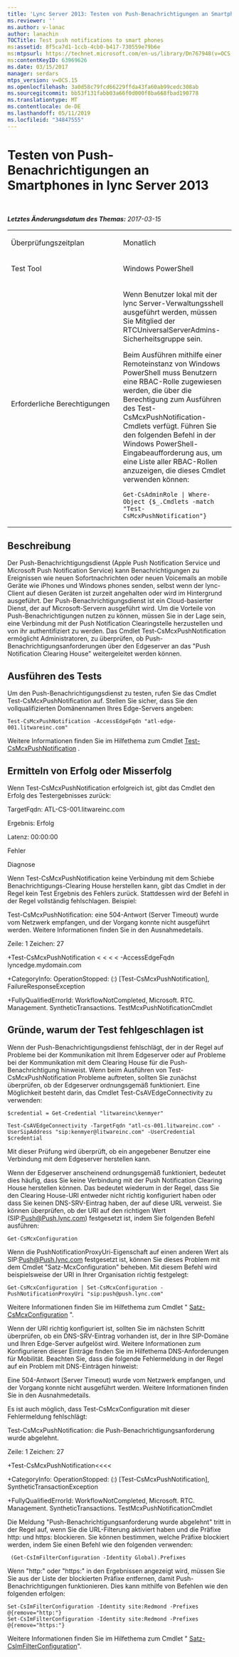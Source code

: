 ```yaml
---
title: 'Lync Server 2013: Testen von Push-Benachrichtigungen an Smartphones'
ms.reviewer: ''
ms.author: v-lanac
author: lanachin
TOCTitle: Test push notifications to smart phones
ms:assetid: 8f5ca7d1-1ccb-4cb0-b417-730559e79b6e
ms:mtpsurl: https://technet.microsoft.com/en-us/library/Dn767948(v=OCS.15)
ms:contentKeyID: 63969626
ms.date: 03/15/2017
manager: serdars
mtps_version: v=OCS.15
ms.openlocfilehash: 3a0d58c79fcd66229ffda43fa60ab99cedc308ab
ms.sourcegitcommit: bb53f131fabb03a66f0d000f8ba668fbad190778
ms.translationtype: MT
ms.contentlocale: de-DE
ms.lasthandoff: 05/11/2019
ms.locfileid: "34847555"
---
```

<div data-xmlns="http://www.w3.org/1999/xhtml">

<div class="topic" data-xmlns="http://www.w3.org/1999/xhtml" data-msxsl="urn:schemas-microsoft-com:xslt" data-cs="http://msdn.microsoft.com/en-us/">

<div data-asp="http://msdn2.microsoft.com/asp">

# <a name="test-push-notifications-to-smart-phones-in-lync-server-2013"></a>Testen von Push-Benachrichtigungen an Smartphones in lync Server 2013

</div>

<div id="mainSection">

<div id="mainBody">

<span> </span>

_**Letztes Änderungsdatum des Themas:** 2017-03-15_


<table>
<colgroup>
<col style="width: 50%" />
<col style="width: 50%" />
</colgroup>
<tbody>
<tr class="odd">
<td><p>Überprüfungszeitplan</p></td>
<td><p>Monatlich</p></td>
</tr>
<tr class="even">
<td><p>Test Tool</p></td>
<td><p>Windows PowerShell</p></td>
</tr>
<tr class="odd">
<td><p>Erforderliche Berechtigungen</p></td>
<td><p>Wenn Benutzer lokal mit der lync Server-Verwaltungsshell ausgeführt werden, müssen Sie Mitglied der RTCUniversalServerAdmins-Sicherheitsgruppe sein.</p>
<p>Beim Ausführen mithilfe einer Remoteinstanz von Windows PowerShell muss Benutzern eine RBAC-Rolle zugewiesen werden, die über die Berechtigung zum Ausführen des Test-CsMcxPushNotification-Cmdlets verfügt. Führen Sie den folgenden Befehl in der Windows PowerShell-Eingabeaufforderung aus, um eine Liste aller RBAC-Rollen anzuzeigen, die dieses Cmdlet verwenden können:</p>
<pre><code>Get-CsAdminRole | Where-Object {$_.Cmdlets -match &quot;Test-CsMcxPushNotification&quot;}</code></pre></td>
</tr>
</tbody>
</table>


<div>

## <a name="description"></a>Beschreibung

Der Push-Benachrichtigungsdienst (Apple Push Notification Service und Microsoft Push Notification Service) kann Benachrichtigungen zu Ereignissen wie neuen Sofortnachrichten oder neuen Voicemails an mobile Geräte wie iPhones und Windows phones senden, selbst wenn der lync-Client auf diesen Geräten ist zurzeit angehalten oder wird im Hintergrund ausgeführt. Der Push-Benachrichtigungsdienst ist ein Cloud-basierter Dienst, der auf Microsoft-Servern ausgeführt wird. Um die Vorteile von Push-Benachrichtigungen nutzen zu können, müssen Sie in der Lage sein, eine Verbindung mit der Push Notification Clearingstelle herzustellen und von ihr authentifiziert zu werden. Das Cmdlet Test-CsMcxPushNotification ermöglicht Administratoren, zu überprüfen, ob Push-Benachrichtigungsanforderungen über den Edgeserver an das "Push Notification Clearing House" weitergeleitet werden können.

</div>

<div>

## <a name="running-the-test"></a>Ausführen des Tests

Um den Push-Benachrichtigungsdienst zu testen, rufen Sie das Cmdlet Test-CsMcxPushNotification auf. Stellen Sie sicher, dass Sie den vollqualifizierten Domänennamen Ihres Edge-Servers angeben:

    Test-CsMcxPushNotification -AccessEdgeFqdn "atl-edge-001.litwareinc.com"

Weitere Informationen finden Sie im Hilfethema zum Cmdlet [Test-CsMcxPushNotification](https://docs.microsoft.com/powershell/module/skype/Test-CsMcxPushNotification) .

</div>

<div>

## <a name="determining-success-or-failure"></a>Ermitteln von Erfolg oder Misserfolg

Wenn Test-CsMcxPushNotification erfolgreich ist, gibt das Cmdlet den Erfolg des Testergebnisses zurück:

TargetFqdn: ATL-CS-001.litwareinc.com

Ergebnis: Erfolg

Latenz: 00:00:00

Fehler

Diagnose

Wenn Test-CsMcxPushNotification keine Verbindung mit dem Schiebe Benachrichtigungs-Clearing House herstellen kann, gibt das Cmdlet in der Regel kein Test Ergebnis des Fehlers zurück. Stattdessen wird der Befehl in der Regel vollständig fehlschlagen. Beispiel:

Test-CsMcxPushNotification: eine 504-Antwort (Server Timeout) wurde vom Netzwerk empfangen, und der Vorgang konnte nicht ausgeführt werden. Weitere Informationen finden Sie in den Ausnahmedetails.

Zeile: 1 Zeichen: 27

\+Test-CsMcxPushNotification \< \< \< \< -AccessEdgeFqdn lyncedge.mydomain.com

\+CategoryInfo: OperationStopped: (:) \[Test-CsMcxPushNotification\], FailureResponseException

\+FullyQualifiedErrorId: WorkflowNotCompleted, Microsoft. RTC. Management. SyntheticTransactions. TestMcxPushNotificationCmdlet

</div>

<div>

## <a name="reasons-why-the-test-might-have-failed"></a>Gründe, warum der Test fehlgeschlagen ist

Wenn der Push-Benachrichtigungsdienst fehlschlägt, der in der Regel auf Probleme bei der Kommunikation mit Ihrem Edgeserver oder auf Probleme bei der Kommunikation mit dem Clearing House für die Push-Benachrichtigung hinweist. Wenn beim Ausführen von Test-CsMcxPushNotification Probleme auftreten, sollten Sie zunächst überprüfen, ob der Edgeserver ordnungsgemäß funktioniert. Eine Möglichkeit besteht darin, das Cmdlet Test-CsAVEdgeConnectivity zu verwenden:

    $credential = Get-Credential "litwareinc\kenmyer"
    
    Test-CsAVEdgeConnectivity -TargetFqdn "atl-cs-001.litwareinc.com" -UserSipAddress "sip:kenmyer@litwareinc.com" -UserCredential $credential

Mit dieser Prüfung wird überprüft, ob ein angegebener Benutzer eine Verbindung mit dem Edgeserver herstellen kann.

Wenn der Edgeserver anscheinend ordnungsgemäß funktioniert, bedeutet dies häufig, dass Sie keine Verbindung mit der Push Notification Clearing House herstellen können. Das bedeutet wiederum in der Regel, dass Sie den Clearing House-URI entweder nicht richtig konfiguriert haben oder dass Sie keinen DNS-SRV-Eintrag haben, der auf diese URL verweist. Sie können überprüfen, ob der URI auf den richtigen Wert (SIP:Push@Push.lync.com) festgesetzt ist, indem Sie folgenden Befehl ausführen:

    Get-CsMcxConfiguration

Wenn die PushNotificationProxyUri-Eigenschaft auf einen anderen Wert als SIP:Push@Push.lync.com festgesetzt ist, können Sie dieses Problem mit dem Cmdlet "Satz-McxConfiguration" beheben. Mit diesem Befehl wird beispielsweise der URI in Ihrer Organisation richtig festgelegt:

    Get-CsMcxConfiguration | Set-CsMcxConfiguration -PushNotificationProxyUri "sip:push@push.lync.com"

Weitere Informationen finden Sie im Hilfethema zum Cmdlet " [Satz-CsMcxConfiguration](https://docs.microsoft.com/powershell/module/skype/Set-CsMcxConfiguration) ".

Wenn der URI richtig konfiguriert ist, sollten Sie im nächsten Schritt überprüfen, ob ein DNS-SRV-Eintrag vorhanden ist, der in Ihre SIP-Domäne und Ihren Edge-Server aufgelöst wird. Weitere Informationen zum Konfigurieren dieser Einträge finden Sie im Hilfethema DNS-Anforderungen für Mobilität. Beachten Sie, dass die folgende Fehlermeldung in der Regel auf ein Problem mit DNS-Einträgen hinweist:

Eine 504-Antwort (Server Timeout) wurde vom Netzwerk empfangen, und der Vorgang konnte nicht ausgeführt werden. Weitere Informationen finden Sie in den Ausnahmedetails.

Es ist auch möglich, dass Test-CsMcxConfiguration mit dieser Fehlermeldung fehlschlägt:

Test-CsMcxPushNotification: die Push-Benachrichtigungsanforderung wurde abgelehnt.

Zeile: 1 Zeichen: 27

\+Test-CsMcxPushNotification\<\<\<\<

\+CategoryInfo: OperationStopped: (:) \[Test-CsMcxPushNotification\], SyntheticTransactionException

\+FullyQualifiedErrorId: WorkflowNotCompleted, Microsoft. RTC. Management. SyntheticTransactions. TestMcxPushNotificationCmdlet

Die Meldung "Push-Benachrichtigungsanforderung wurde abgelehnt" tritt in der Regel auf, wenn Sie die URL-Filterung aktiviert haben und die Präfixe http: und https: blockieren. Sie können bestimmen, welche Präfixe blockiert werden, indem Sie einen Befehl wie den folgenden verwenden:

``` 
 (Get-CsImFilterConfiguration -Identity Global).Prefixes
```

Wenn "http:" oder "https:" in den Ergebnissen angezeigt wird, müssen Sie Sie aus der Liste der blockierten Präfixe entfernen, damit Push-Benachrichtigungen funktionieren. Dies kann mithilfe von Befehlen wie den folgenden erfolgen:

    Set-CsImFilterConfiguration -Identity site:Redmond -Prefixes @{remove="http:"}
    Set-CsImFilterConfiguration -Identity site:Redmond -Prefixes @{remove="https:"}

Weitere Informationen finden Sie im Hilfethema zum Cmdlet " [Satz-CsImFilterConfiguration](https://docs.microsoft.com/powershell/module/skype/Set-CsImFilterConfiguration)".

</div>

</div>

<span> </span>

</div>

</div>

</div>

